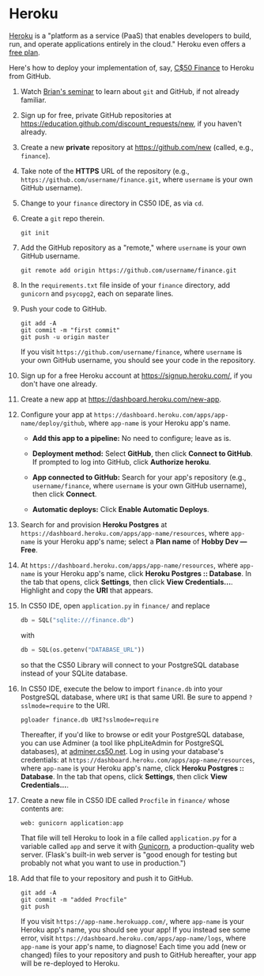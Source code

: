 # Heroku

[Heroku](https://www.heroku.com/) is a "platform as a service (PaaS) that enables developers to build, run, and operate applications entirely in the cloud." Heroku even offers a [free plan](https://www.heroku.com/pricing).

Here's how to deploy your implementation of, say, [C$50 Finance](https://cs50.harvard.edu/x/2020/tracks/web/finance/) to Heroku from GitHub.

1. Watch [Brian's seminar](https://youtu.be/MJUJ4wbFm_A) to learn about `git` and GitHub, if not already familiar.

1. Sign up for free, private GitHub repositories at <https://education.github.com/discount_requests/new>, if you haven't already.

1. Create a new **private** repository at <https://github.com/new> (called, e.g., `finance`).

1. Take note of the **HTTPS** URL of the repository (e.g., `https://github.com/username/finance.git`, where `username` is your own GitHub username).

1. Change to your `finance` directory in CS50 IDE, as via `cd`.

1. Create a `git` repo therein.

    ```
    git init
    ```

1. Add the GitHub repository as a "remote," where `username` is your own GitHub username.

    ```
    git remote add origin https://github.com/username/finance.git
    ```
    
1. In the `requirements.txt` file inside of your `finance` directory, add `gunicorn` and `psycopg2`, each on separate lines.

1. Push your code to GitHub.

    ```
    git add -A
    git commit -m "first commit"
    git push -u origin master
    ```
    If you visit `https://github.com/username/finance`, where `username` is your own GitHub username, you should see your code in the repository.

1. Sign up for a free Heroku account at <https://signup.heroku.com/>, if you don't have one already.

1. Create a new app at <https://dashboard.heroku.com/new-app>.

1. Configure your app at `https://dashboard.heroku.com/apps/app-name/deploy/github`, where `app-name` is your Heroku app's name.

    * **Add this app to a pipeline:** No need to configure; leave as is.

    * **Deployment method:** Select **GitHub**, then click **Connect to GitHub**. If prompted to log into GitHub, click **Authorize heroku**.

    * **App connected to GitHub:** Search for your app's repository (e.g., `username/finance`, where `username` is your own GitHub username), then click **Connect**.

    * **Automatic deploys:** Click **Enable Automatic Deploys**.

1. Search for and provision **Heroku Postgres** at `https://dashboard.heroku.com/apps/app-name/resources`, where `app-name` is your Heroku app's name; select a **Plan name** of **Hobby Dev — Free**.

1. At `https://dashboard.heroku.com/apps/app-name/resources`, where `app-name` is your Heroku app's name, click **Heroku Postgres :: Database**. In the tab that opens, click **Settings**, then click **View Credentials...**. Highlight and copy the **URI** that appears.

1. In CS50 IDE, open `application.py` in `finance/` and replace

    ```py
    db = SQL("sqlite:///finance.db")
    ```

    with

    ```py
    db = SQL(os.getenv("DATABASE_URL"))
    ```

    so that the CS50 Library will connect to your PostgreSQL database instead of your SQLite database.

1. In CS50 IDE, execute the below to import `finance.db` into your PostgreSQL database, where `URI` is that same URI. Be sure to append `?sslmode=require` to the URI.

    ```
    pgloader finance.db URI?sslmode=require
    ```

    Thereafter, if you'd like to browse or edit your PostgreSQL database, you can use Adminer (a tool like phpLiteAdmin for PostgreSQL databases), at [adminer.cs50.net](https://adminer.cs50.net/). Log in using your database's credentials: at `https://dashboard.heroku.com/apps/app-name/resources`, where `app-name` is your Heroku app's name, click **Heroku Postgres :: Database**. In the tab that opens, click **Settings**, then click **View Credentials...**.

1. Create a new file in CS50 IDE called `Procfile` in `finance/` whose contents are:

    ```
    web: gunicorn application:app
    ```

   That file will tell Heroku to look in a file called `application.py` for a variable called `app` and serve it with [Gunicorn](http://gunicorn.org/), a production-quality web server. (Flask's built-in web server is "good enough for testing but probably not what you want to use in production.")

1. Add that file to your repository and push it to GitHub.

    ```
    git add -A
    git commit -m "added Procfile"
    git push
    ```

    If you visit `https://app-name.herokuapp.com/`, where `app-name` is your Heroku app's name, you should see your app! If you instead see some error, visit `https://dashboard.heroku.com/apps/app-name/logs`, where `app-name` is your app's name, to diagnose! Each time you add (new or changed) files to your repository and push to GitHub hereafter, your app will be re-deployed to Heroku.
